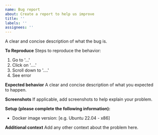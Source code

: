 ```yaml
---
name: Bug report
about: Create a report to help us improve
title: ''
labels: ''
assignees: ''
---
```


A clear and concise description of what the bug is.

**To Reproduce**
Steps to reproduce the behavior:
1. Go to '...'
2. Click on '....'
3. Scroll down to '....'
4. See error

**Expected behavior**
A clear and concise description of what you expected to happen.

**Screenshots**
If applicable, add screenshots to help explain your problem.

**Setup (please complete the following information):**
 - Docker image version: [e.g. Ubuntu 22.04 - x86]

**Additional context**
Add any other context about the problem here.
